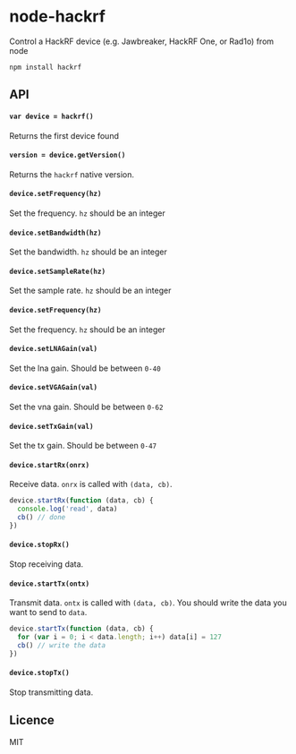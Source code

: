 # node-hackrf

Control a HackRF device (e.g. Jawbreaker, HackRF One, or Rad1o) from node

```
npm install hackrf
```

## API

#### `var device = hackrf()`

Returns the first device found

#### `version = device.getVersion()`

Returns the `hackrf` native version.

#### `device.setFrequency(hz)`

Set the frequency. `hz` should be an integer

#### `device.setBandwidth(hz)`

Set the bandwidth. `hz` should be an integer

#### `device.setSampleRate(hz)`

Set the sample rate. `hz` should be an integer

#### `device.setFrequency(hz)`

Set the frequency. `hz` should be an integer

#### `device.setLNAGain(val)`

Set the lna gain. Should be between `0-40`

#### `device.setVGAGain(val)`

Set the vna gain. Should be between `0-62`

#### `device.setTxGain(val)`

Set the tx gain. Should be between `0-47`

#### `device.startRx(onrx)`

Receive data. `onrx` is called with `(data, cb)`.

``` js
device.startRx(function (data, cb) {
  console.log('read', data)
  cb() // done
})
```

#### `device.stopRx()`

Stop receiving data.

#### `device.startTx(ontx)`

Transmit data. `ontx` is called with `(data, cb)`.
You should write the data you want to send to `data`.

``` js
device.startTx(function (data, cb) {
  for (var i = 0; i < data.length; i++) data[i] = 127
  cb() // write the data
})
```

#### `device.stopTx()`

Stop transmitting data.

## Licence

MIT
